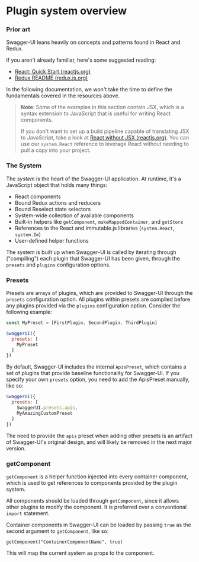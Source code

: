 # Plugin system overview

### Prior art

Swagger-UI leans heavily on concepts and patterns found in React and Redux.

If you aren't already familiar, here's some suggested reading:

- [React: Quick Start (reactjs.org)](https://reactjs.org/docs/hello-world.html)
- [Redux README (redux.js.org)](http://redux.js.org/)

In the following documentation, we won't take the time to define the fundamentals covered in the resources above.

> **Note**: Some of the examples in this section contain JSX, which is a syntax extension to JavaScript that is useful for writing React components.
>
> If you don't want to set up a build pipeline capable of translating JSX to JavaScript, take a look at [React without JSX (reactjs.org)](https://reactjs.org/docs/react-without-jsx.html). You can use our `system.React` reference to leverage React without needing to pull a copy into your project.

### The System

The _system_ is the heart of the Swagger-UI application. At runtime, it's a JavaScript object that holds many things:

- React components
- Bound Redux actions and reducers
- Bound Reselect state selectors
- System-wide collection of available components
- Built-in helpers like `getComponent`, `makeMappedContainer`, and `getStore`
- References to the React and Immutable.js libraries (`system.React`, `system.Im`)
- User-defined helper functions

The system is built up when Swagger-UI is called by iterating through ("compiling") each plugin that Swagger-UI has been given, through the `presets` and `plugins` configuration options.

### Presets

Presets are arrays of plugins, which are provided to Swagger-UI through the `presets` configuration option. All plugins within presets are compiled before any plugins provided via the `plugins` configuration option. Consider the following example:

```javascript
const MyPreset = [FirstPlugin, SecondPlugin, ThirdPlugin]

SwaggerUI({
  presets: [
    MyPreset
  ]
})
```

By default, Swagger-UI includes the internal `ApisPreset`, which contains a set of plugins that provide baseline functionality for Swagger-UI. If you specify your own `presets` option, you need to add the ApisPreset manually, like so:

```javascript
SwaggerUI({
  presets: [
    SwaggerUI.presets.apis,
    MyAmazingCustomPreset
  ]
})
```

The need to provide the `apis` preset when adding other presets is an artifact of Swagger-UI's original design, and will likely be removed in the next major version.

### getComponent

`getComponent` is a helper function injected into every container component, which is used to get references to components provided by the plugin system.

All components should be loaded through `getComponent`, since it allows other plugins to modify the component. It is preferred over a conventional `import` statement.

Container components in Swagger-UI can be loaded by passing `true` as the second argument to `getComponent`, like so:

```
getComponent("ContainerComponentName", true)
```

This will map the current system as props to the component.
